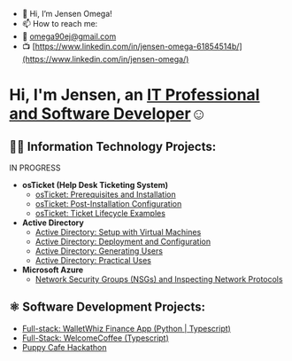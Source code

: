 - 👋 Hi, I’m Jensen Omega! 
- 📫 How to reach me:
- 📩 omega90ej@gmail.com
- 📺 [https://www.linkedin.com/in/jensen-omega-61854514b/](https://www.linkedin.com/in/jensen-omega/)

<h1>Hi, I'm Jensen, an <a href="https://www.linkedin.com/in/jensen-omega/">IT Professional and Software Developer</a>☺</h1>

<h2>👨‍💻 Information Technology Projects:</h2>


IN PROGRESS
- <b>osTicket (Help Desk Ticketing System)</b>
  - [osTicket: Prerequisites and Installation](https://github.com/JOmega12/osTicket-Prerequisites-and-Installation)
  - [osTicket: Post-Installation Configuration](https://github.com/JOmega12/osTicket-Post-Installation-Configuration)
  - [osTicket: Ticket Lifecycle Examples](https://github.com/JOmega12/osTicket-Ticket-Lifecycle-Examples)
- <b>Active Directory</b>
  - [Active Directory: Setup with Virtual Machines](https://github.com/JOmega12/Active-Directory-Setup-with-Virtual-Machines)
  - [Active Directory: Deployment and Configuration](https://github.com/JOmega12/Active-Directory-Deployment-and-Configuration)
  - [Active Directory: Generating Users](https://github.com/JOmega12/Active-Directory-Generating-Users)
  - [Active Directory: Practical Uses](https://github.com/JOmega12/Active-Directory-Practical-Uses)
- <b>Microsoft Azure</b>
  - [Network Security Groups (NSGs) and Inspecting Network Protocols]()

 <h2>⚛️ Software Development Projects:</h2>
 
  - [Full-stack: WalletWhiz Finance App (Python | Typescript)](https://github.com/JOmega12/capstone-project-money)
  - [Full-Stack: WelcomeCoffee (Typescript)](https://github.com/JOmega12/welcomeCoffeeExpress)
  - [Puppy Cafe Hackathon](https://github.com/JOmega12/hackathon-devlopes)

